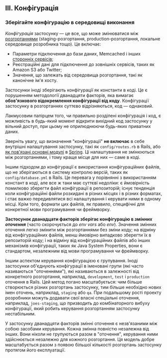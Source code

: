 ## III. Конфігурація

### Зберігайте конфігурацію в середовищі виконання

*Конфігурація* застосунку — це все, що може змінюватися між [розгортаннями](./codebase) (staging-розгортання, production-розгортання, локальне середовище розробника тощо). Це включає:

* Параметри підключення до бази даних, Memcached і інших [сторонніх сервісів](./backing-services);
* Реєстраційні дані для підключення до зовнішніх сервісів, таких як Amazon S3 або Twitter;
* Значення, що залежать від середовища розгортання, такі як канонічне ім'я хосту.

Застосунки іноді зберігають конфігурації як константи в коді. Це є порушенням методології дванадцяти факторів, яка вимагає **обов'язкового відокремлення конфігурації від коду**. Конфігурації застосунку в розгортаннях суттєво відрізняються, код — однаковий.

Лакмусовим папірцем того, чи правильно розділені конфігурація і код, є можливість в будь-який момент відкрити вихідний код застосунку у вільний доступ, при цьому не оприлюднюючи будь-яких приватних даних.

Зверніть увагу, що визначення "конфігурації" **не включає** в себе внутрішні налаштування застосунку, такі як `сonfig/routes.rb` в Rails, або [як пов'язані основні модулі](http://docs.spring.io/spring/docs/current/spring-framework-reference/html/beans.html) в [Spring](http://spring.io/). Ці налаштування не змінюються між розгортаннями, і тому краще місце для них — саме в коді.

Іншим підходом до конфігурації є використання конфігураційних файлів, що не зберігаються в систему контролю версій, таких як `сonfig/database.yml` в Rails. Це перевага у порівнянні з використанням констант в коді, але все ж таки має суттєві недоліки: є ймовірність помилково зберегти файл конфігурації в репозиторій; існує тенденція коли конфігураційні файли розкидані в різних місцях і в різних форматах, і стає важко передивлятися всі налаштування і керувати ними в одному місці. Крім того, формати цих файлів, як правило, специфічні для конкретної мови програмування чи фреймворку.

**Застосунок дванадцати факторів зберігає конфігурацію в *змінних оточення*** (часто скорочується до *env vars* або *env*). Значення змінних оточення легко змінити між розгортаннями без зміни коду; на відміну від конфігураційних файлів, менш ймовірно випадково зберегти їх в репозиторій коду; і на відміну від конфігураційних файлів або інших механізмів конфігурації, таких як Java System Properties, вони є стандартом, незалежним від мови програмування чи фреймворку.

Іншим аспектом керування конфігурацією є групування. Іноді застосунки об'єднують конфігурації в іменовані групи (які часто називаються "оточеннями"), які називаються в залежності від конкретного розгортання, наприклад, `development`, `test` і `production` оточення в Rails. Цей метод погано масштабується: чим більше створюється різних розгортань застосунку, тим більше необхідно нових імен оточень, наприклад, `staging` або `qa`. При подальшому рості проекту розробники можуть додавати свої власні спеціальні оточення, наприклад, `joes-staging`, що призводить до комбінаторного вибуху конфігурації, який робить керування розгортанням застосунку нестабільним.

У застосунку дванадцяти факторів змінні оточення є незв'язаними між собою засобами керування. Кожна змінна повністю незалежна від інших. Вони ніколи не групуються разом в "оточення", керування ними здійснюється незалежно для кожного розгортання. Ця модель добре масштабується разом з появою більшої кількості розгортань застосунку протягом його експлуатації.